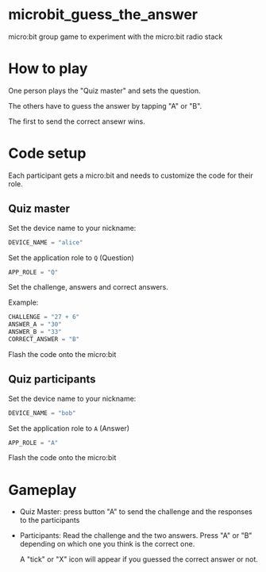 # microbit_guess_the_answer

micro:bit group game to experiment with the micro:bit radio stack

# How to play

One person plays the "Quiz master" and sets the question.

The others have to guess the answer by tapping "A" or "B".

The first to send the correct ansewr wins.

# Code setup

Each participant gets a micro:bit and needs to customize the code for their role.

## Quiz master

Set the device name to your nickname:

```python
DEVICE_NAME = "alice"
```

Set the application role to `Q` (Question)

```python
APP_ROLE = "Q"
```

Set the challenge, answers and correct answers.

Example:

```python
CHALLENGE = "27 + 6"
ANSWER_A = "30"
ANSWER_B = "33"
CORRECT_ANSWER = "B"
```

Flash the code onto the micro:bit

## Quiz participants

Set the device name to your nickname:

```python
DEVICE_NAME = "bob"
```

Set the application role to `A` (Answer)

```python
APP_ROLE = "A"
```

Flash the code onto the micro:bit

# Gameplay

* Quiz Master: press button "A" to send the challenge and the responses to the participants

* Participants: Read the challenge and the two answers. Press "A" or "B" depending on which one you think is the correct one.

  A "tick" or "X" icon will appear if you guessed the correct answer or not.
